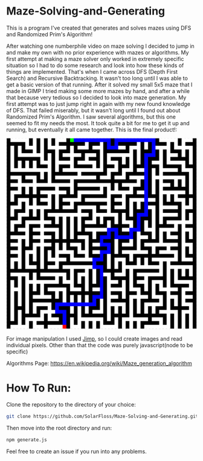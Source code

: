 # Maze-Solving-and-Generating
This is a program I've created that generates and solves mazes using DFS and Randomized Prim's Algorithm!


After watching one numberphile video on maze solving I decided to jump in and make my own with no prior experience with mazes or algorithms. My first attempt at making a maze solver only worked in extremely specific situation so I had to do some research and look into how these kinds of things are implemented. That's when I came across DFS (Depth First Search) and Recursive Backtracking. It wasn't too long until I was able to get a basic version of that running. After it solved my small 5x5 maze that I made in GIMP I tried making some more mazes by hand, and after a while that because very tedious so I decided to look into maze generation. My first attempt was to just jump right in again with my new found knowledge of DFS. That failed miserably, but it wasn't long until I found out about Randomized Prim's Algorithm. I saw several algorithms, but this one seemed to fit my needs the most. It took quite a bit for me to get it up and running, but eventually it all came together. This is the final product!:



![alt tag](/res/screenshot.PNG)



For image manipulation I used [Jimp](https://github.com/oliver-moran/jimp), so I could create images and read individual pixels. Other than that the code was purely javascript(node to be specific)


Algorithms Page:
https://en.wikipedia.org/wiki/Maze_generation_algorithm


# How To Run:

Clone the repository to the directory of your choice:
```bash
git clone https://github.com/SolarFloss/Maze-Solving-and-Generating.git
```

Then move into the root directory and run:
``` bash
npm generate.js
```



Feel free to create an issue if you run into any problems.


